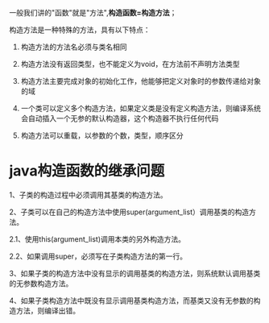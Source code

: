 一般我们讲的"函数"就是"方法",**构造函数=构造方法**；

构造方法是一种特殊的方法，具有以下特点：

1. 构造方法的方法名必须与类名相同

2. 构造方法没有返回类型，也不能定义为void，在方法前不声明方法类型

3. 构造方法主要完成对象的初始化工作，他能够把定义对象时的参数传递给对象的域

4. 一个类可以定义多个构造方法，如果定义类是没有定义构造方法，则编译系统会自动插入一个无参的默认构造器，这个构造器不执行任何代码

5. 构造方法可以重载，以参数的个数，类型，顺序区分

# java构造函数的继承问题

1、子类的构造过程中必须调用其基类的构造方法。

2、子类可以在自己的构造方法中使用super\(argument\_list）调用基类的构造方法。

2.1、使用this\(argument\_list\)调用本类的另外构造方法。

2.2、如果调用super，必须写在子类构造方法的第一行。

3、如果子类的构造方法中没有显示的调用基类的构造方法，则系统默认调用基类的无参数构造方法。

4、如果子类构造方法中既没有显示调用基类构造方法，而基类又没有无参数的构造方法，则编译出错。

